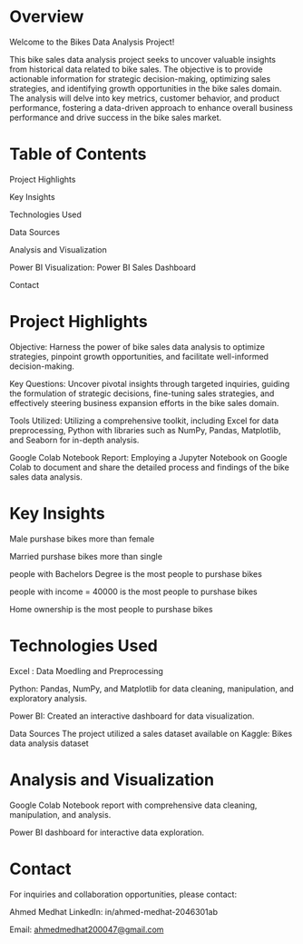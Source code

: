 # Overview
Welcome to the Bikes Data Analysis Project!

This bike sales data analysis project seeks to uncover valuable insights from historical data related to bike sales. The objective is to provide actionable information for strategic decision-making, optimizing sales strategies, and identifying growth opportunities in the bike sales domain. The analysis will delve into key metrics, customer behavior, and product performance, fostering a data-driven approach to enhance overall business performance and drive success in the bike sales market.





# Table of Contents
Project Highlights

Key Insights

Technologies Used

Data Sources

Analysis and Visualization

Power BI Visualization: Power BI Sales Dashboard


Contact

# Project Highlights

Objective: Harness the power of bike sales data analysis to optimize strategies, pinpoint growth opportunities, and facilitate well-informed decision-making.

Key Questions: Uncover pivotal insights through targeted inquiries, guiding the formulation of strategic decisions, fine-tuning sales strategies, and effectively steering business expansion efforts in the bike sales domain.

Tools Utilized: Utilizing a comprehensive toolkit, including Excel for data preprocessing, Python with libraries such as NumPy, Pandas, Matplotlib, and Seaborn for in-depth analysis.

Google Colab Notebook Report: Employing a Jupyter Notebook on Google Colab to document and share the detailed process and findings of the bike sales data analysis.


# Key Insights

Male purshase bikes more than female 

Married purshase bikes more than single

people with Bachelors Degree is the most people to purshase bikes

people with income = 40000 is the most people to purshase bikes

Home ownership is the most people to purshase bikes

# Technologies Used
Excel : Data Moedling and Preprocessing

Python: Pandas, NumPy, and Matplotlib for data cleaning, manipulation, and exploratory analysis.

Power BI: Created an interactive dashboard for data visualization.


Data Sources
The project utilized a sales dataset available on Kaggle: Bikes data analysis dataset

# Analysis and Visualization

Google Colab Notebook report with comprehensive data cleaning, manipulation, and analysis.

Power BI dashboard for interactive data exploration.


# Contact
For inquiries and collaboration opportunities, please contact:

Ahmed Medhat LinkedIn: in/ahmed-medhat-2046301ab

Email: ahmedmedhat200047@gmail.com

